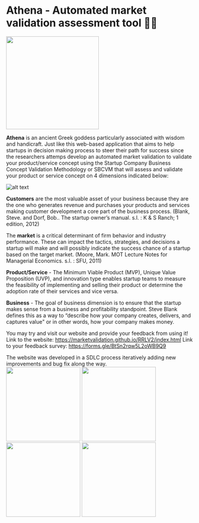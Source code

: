 # Athena - Automated market validation assessment tool 🚀🚀
<img src="https://ucarecdn.com/a012691a-6bcb-40c7-b164-679ee182743d/LogoTry.png" width="250">
 
**Athena** is an ancient Greek goddess particularly associated with wisdom and handicraft. Just like this web-based application that aims to help startups in decision making process to steer their path for success since the researchers attemps develop an automated market validation to validate your product/service concept using the Startup Company Business Concept Validation Methodology or SBCVM that will assess and validate your product or service concept on 4 dimensions indicated below:


![alt text](http://ucarecdn.com/b9f193f3-26a8-4bdb-b83f-7128256e3693/about.jpg)


**Customers** are the most valuable asset of your business because they are the one who generates revenue and purchases your products and services making customer development a core part of the business process.
(Blank, Steve. and Dorf, Bob.. The‎ startup ‎owner’s ‎manual.‎ s.l. : K & S Ranch; 1 edition, 2012)

The **market** is a critical determinant of firm behavior and industry performance. These can impact the tactics, strategies, and decisions a startup will make and will possibly indicate the success chance of a startup based on the target market.
(Moore, Mark. MOT Lecture Notes for Managerial Economics. s.l. : SFU, 2011)

**Product/Service** - The Minimum Viable Product (MVP), Unique Value Proposition (UVP), and innovation type enables startup teams to measure the feasibility of implementing and selling their product or determine the adoption rate of their services and vice versa.

**Business** - The goal of business dimension is to ensure that the startup makes sense from a business and profitability standpoint. Steve Blank defines this as a way to “describe how your company creates, delivers, and captures value" or in other words, how your company makes money.


You may try and visit our website and provide your feedback from using it!
Link to the website: https://marketvalidation.github.io/RRLV2/index.html
Link to your feedback survey: https://forms.gle/BtSn2rqw5L2oWB9Q9

The website was developed in a SDLC process iteratively adding new improvements and bug fix along the way. <br> 
<img src="https://ucarecdn.com/dab5682c-ff96-4f38-9ebb-53201e469acb/unnamed.png" width="200">
<img src="https://ucarecdn.com/41e07adf-ab92-4de4-80eb-d4b755a800db/Logo.png" width="200">
<img src="https://ucarecdn.com/46ad6e0f-5ee4-4b7f-8ac7-abc282048af1/FinalAthena.png" width="200">
<img src="https://ucarecdn.com/a012691a-6bcb-40c7-b164-679ee182743d/LogoTry.png" width="200">
